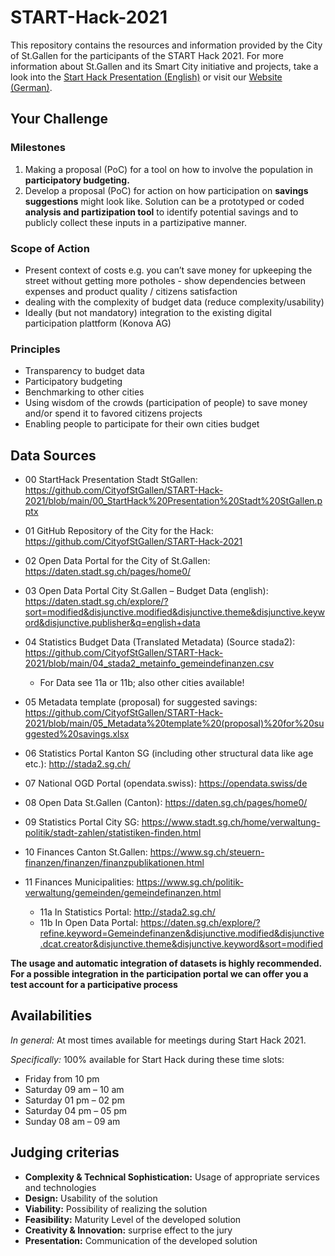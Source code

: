 # START-Hack-2021
This repository contains the resources and information provided by the City of St.Gallen for the participants of the START Hack 2021. For more information about St.Gallen and its Smart City initiative and projects, take a look into the [Start Hack Presentation (English)](https://github.com/CityofStGallen/START-Hack-2021/blob/main/00_StartHack%20Presentation%20Stadt%20StGallen.pptx) or visit our [Website (German)](https://www.stadt.sg.ch/home/wirtschaft-wohnen/smarte-stadt.html).

## Your Challenge

### Milestones
1. Making a proposal (PoC) for a tool on how to involve the population in __participatory budgeting.__ 
2. Develop a proposal (PoC) for action on how participation on __savings suggestions__ might look like. Solution can be a prototyped or coded __analysis and partizipation tool__ to identify potential savings and to publicly collect these inputs in a partizipative manner.

### Scope of Action

* Present context of costs e.g. you can’t save money for upkeeping the street without getting more potholes - show dependencies between expenses and product quality / citizens satisfaction
* dealing with the complexity of budget data (reduce complexity/usability)
* Ideally (but not mandatory) integration to the existing digital participation plattform (Konova AG)

### Principles

* Transparency to budget data
* Participatory budgeting
* Benchmarking to other cities
* Using wisdom of the crowds (participation of people) to save money and/or spend it to favored citizens projects
* Enabling people to participate for their own cities budget




## Data Sources

* 00 StartHack Presentation Stadt StGallen: https://github.com/CityofStGallen/START-Hack-2021/blob/main/00_StartHack%20Presentation%20Stadt%20StGallen.pptx 
* 01 GitHub Repository of the City for the Hack: https://github.com/CityofStGallen/START-Hack-2021
* 02 Open Data Portal for the City of St.Gallen: https://daten.stadt.sg.ch/pages/home0/
* 03 Open Data Portal City St.Gallen – Budget Data (english): https://daten.stadt.sg.ch/explore/?sort=modified&disjunctive.modified&disjunctive.theme&disjunctive.keyword&disjunctive.publisher&q=english+data
* 04 Statistics Budget Data (Translated Metadata) (Source stada2): https://github.com/CityofStGallen/START-Hack-2021/blob/main/04_stada2_metainfo_gemeindefinanzen.csv
  + For Data see 11a or 11b; also other cities available!
* 05 Metadata template (proposal) for suggested savings: https://github.com/CityofStGallen/START-Hack-2021/blob/main/05_Metadata%20template%20(proposal)%20for%20suggested%20savings.xlsx

* 06 Statistics Portal Kanton SG (including other structural data like age etc.): http://stada2.sg.ch/
* 07 National OGD Portal (opendata.swiss): https://opendata.swiss/de
* 08 Open Data St.Gallen (Canton): https://daten.sg.ch/pages/home0/
* 09 Statistics Portal City SG: https://www.stadt.sg.ch/home/verwaltung-politik/stadt-zahlen/statistiken-finden.html
* 10 Finances Canton St.Gallen: https://www.sg.ch/steuern-finanzen/finanzen/finanzpublikationen.html
* 11 Finances Municipalities: https://www.sg.ch/politik-verwaltung/gemeinden/gemeindefinanzen.html
  + 11a In Statistics Portal: http://stada2.sg.ch/
  + 11b In Open Data Portal: https://daten.sg.ch/explore/?refine.keyword=Gemeindefinanzen&disjunctive.modified&disjunctive.dcat.creator&disjunctive.theme&disjunctive.keyword&sort=modified

__The usage and automatic integration of datasets is highly recommended.
For a possible integration in the participation portal we can offer you a test account for a participative process__


## Availabilities

_In general:_ At most times available for meetings during Start Hack 2021.

_Specifically:_ 100% available for Start Hack during these time slots:

* Friday from 10 pm
* Saturday 09 am – 10 am
* Saturday 01 pm – 02 pm
* Saturday 04 pm – 05 pm
* Sunday 08 am – 09 am

## Judging criterias

* __Complexity & Technical Sophistication:__ Usage of appropriate services and technologies
* __Design:__ Usability of the solution
* __Viability:__ Possibility of realizing the solution
* __Feasibility:__ Maturity Level of the developed solution
* __Creativity & Innovation:__ surprise effect to the jury
* __Presentation:__ Communication of the developed solution

